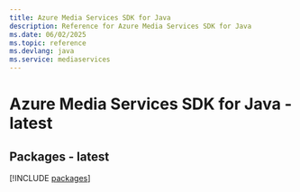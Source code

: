 ```yaml
---
title: Azure Media Services SDK for Java
description: Reference for Azure Media Services SDK for Java
ms.date: 06/02/2025
ms.topic: reference
ms.devlang: java
ms.service: mediaservices
---
```

# Azure Media Services SDK for Java - latest
## Packages - latest
[!INCLUDE [packages](media-services-index.md)]
